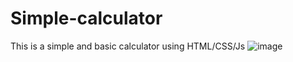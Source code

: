 # Simple-calculator
This is a simple and basic calculator using HTML/CSS/Js
![image](https://github.com/Sherin-shaji553/simple-calculator/assets/85430605/aac14e9f-5ca0-4081-b8b2-01f44ca0b71e)

